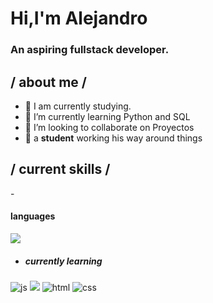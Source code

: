 <h1 align="left">Hi,I'm Alejandro</h1>
<h3 align="left">An aspiring fullstack developer.</h3>
<p align='center'>
<h2> / about me /</h2>
  
- 🔭 I am currently studying.
- 🌱 I’m currently learning Python and SQL
- 💞️ I’m looking to collaborate on Proyectos
- 👾 a **student** working his way around things
  
<h2> / current skills / </h2>

<span>
- <h4> languages </h4>
 <img src = 	"https://img.shields.io/badge/c++-%2300599C.svg?style=for-the-badge&logo=c%2B%2B&logoColor=white" />

  - <h5> currently learning </h5>
  <img src = "https://img.shields.io/badge/JavaScript-323330?style=for-the-badge&logo=javascript&logoColor=F7DF1E" alt = "js" />
  <img src="https://img.shields.io/badge/python-3670A0?style=for-the-badge&logo=python&logoColor=ffdd54">
  <img src = "https://img.shields.io/badge/HTML5-E34F26?style=for-the-badge&logo=html5&logoColor=white" alt = "html" />
  <img src = "https://img.shields.io/badge/CSS3-1572B6?style=for-the-badge&logo=css3&logoColor=white" alt = "css" />
</span>
